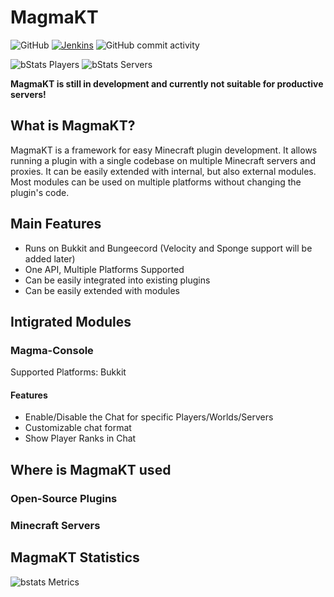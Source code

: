 # MagmaKT

![GitHub](https://img.shields.io/badge/license-GNU%20LGPLv3-brightgreen)
[![Jenkins](https://img.shields.io/jenkins/build?jobUrl=https%3A%2F%2Fbuild.jalumu.dev%2Fjob%2FMagmaKT%2F&style=flat)](https://build.jalumu.dev/job/MagmaKT/lastStableBuild/)
![GitHub commit activity](https://img.shields.io/github/commit-activity/m/jalumu/MagmaKT)

![bStats Players](https://img.shields.io/bstats/players/16417)
![bStats Servers](https://img.shields.io/bstats/servers/16417?label=bukkit-servers)

**MagmaKT is still in development and currently not suitable for productive servers!**

## What is MagmaKT?
MagmaKT is a framework for easy Minecraft plugin development. It allows running a plugin with a single codebase on multiple Minecraft servers and proxies. It can be easily extended with internal, but also external modules. Most modules can be used on multiple platforms without changing the plugin's code.

## Main Features
- Runs on Bukkit and Bungeecord (Velocity and Sponge support will be added later)
- One API, Multiple Platforms Supported
- Can be easily integrated into existing plugins
- Can be easily extended with modules

## Intigrated Modules
### Magma-Console
Supported Platforms: Bukkit
#### Features
- Enable/Disable the Chat for specific Players/Worlds/Servers
- Customizable chat format
- Show Player Ranks in Chat

## Where is MagmaKT used
### Open-Source Plugins

### Minecraft Servers

## MagmaKT Statistics
![bstats Metrics](https://bstats.org/signatures/bukkit/MagmaKt-Bukkit.svg)